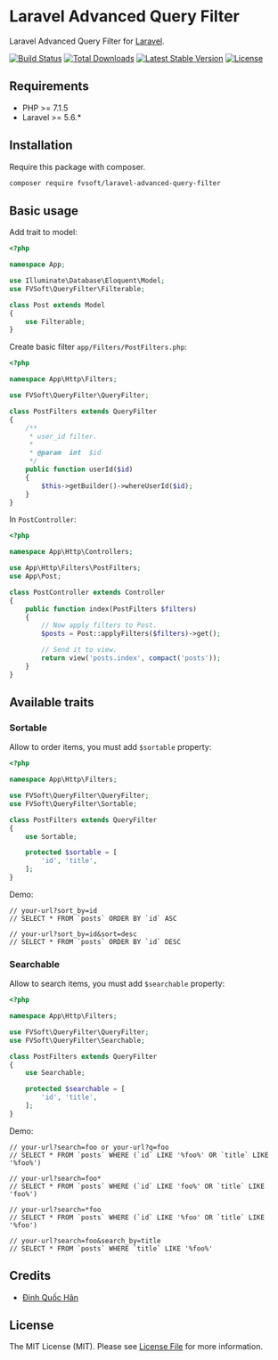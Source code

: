 # Laravel Advanced Query Filter

Laravel Advanced Query Filter for [Laravel](https://laravel.com/).

[![Build Status](https://api.travis-ci.org/fvsoft/laravel-advanced-query-filter.svg)](https://travis-ci.org/fvsoft/laravel-advanced-query-filter)
[![Total Downloads](https://poser.pugx.org/fvsoft/laravel-advanced-query-filter/d/total.svg)](https://packagist.org/packages/fvsoft/laravel-advanced-query-filter)
[![Latest Stable Version](https://poser.pugx.org/fvsoft/laravel-advanced-query-filter/v/stable.svg)](https://packagist.org/packages/fvsoft/laravel-advanced-query-filter)
[![License](https://poser.pugx.org/fvsoft/laravel-advanced-query-filter/license.svg)](https://packagist.org/packages/fvsoft/laravel-advanced-query-filter)

## Requirements

- PHP >= 7.1.5
- Laravel >= 5.6.*

## Installation

Require this package with composer.

```bash
composer require fvsoft/laravel-advanced-query-filter
```

## Basic usage

Add trait to model:

```php
<?php

namespace App;

use Illuminate\Database\Eloquent\Model;
use FVSoft\QueryFilter\Filterable;

class Post extends Model
{
    use Filterable;
}
```

Create basic filter `app/Filters/PostFilters.php`:

```php
<?php

namespace App\Http\Filters;

use FVSoft\QueryFilter\QueryFilter;

class PostFilters extends QueryFilter
{
    /**
     * user_id filter.
     *
     * @param  int  $id
     */
    public function userId($id)
    {
        $this->getBuilder()->whereUserId($id);
    }
}
```

In `PostController`:

```php
<?php

namespace App\Http\Controllers;

use App\Http\Filters\PostFilters;
use App\Post;

class PostController extends Controller
{
    public function index(PostFilters $filters)
    {
        // Now apply filters to Post.
        $posts = Post::applyFilters($filters)->get();

        // Send it to view.
        return view('posts.index', compact('posts'));
    }
}
```

## Available traits

### Sortable

Allow to order items, you must add `$sortable` property:

```php
<?php

namespace App\Http\Filters;

use FVSoft\QueryFilter\QueryFilter;
use FVSoft\QueryFilter\Sortable;

class PostFilters extends QueryFilter
{
    use Sortable;

    protected $sortable = [
        'id', 'title',
    ];
}
```

Demo:

```
// your-url?sort_by=id
// SELECT * FROM `posts` ORDER BY `id` ASC

// your-url?sort_by=id&sort=desc
// SELECT * FROM `posts` ORDER BY `id` DESC
```

### Searchable

Allow to search items, you must add `$searchable` property:

```php
<?php

namespace App\Http\Filters;

use FVSoft\QueryFilter\QueryFilter;
use FVSoft\QueryFilter\Searchable;

class PostFilters extends QueryFilter
{
    use Searchable;

    protected $searchable = [
        'id', 'title',
    ];
}
```

Demo:

```
// your-url?search=foo or your-url?q=foo
// SELECT * FROM `posts` WHERE (`id` LIKE '%foo%' OR `title` LIKE '%foo%')

// your-url?search=foo*
// SELECT * FROM `posts` WHERE (`id` LIKE 'foo%' OR `title` LIKE 'foo%')

// your-url?search=*foo
// SELECT * FROM `posts` WHERE (`id` LIKE '%foo' OR `title` LIKE '%foo')

// your-url?search=foo&search_by=title
// SELECT * FROM `posts` WHERE `title` LIKE '%foo%'
```

## Credits

- [Đinh Quốc Hân](https://github.com/dinhquochan)

## License

The MIT License (MIT). Please see [License File](LICENSE.md) for more information.
